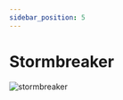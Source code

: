 ```yaml
---
sidebar_position: 5
---
```


# Stormbreaker

![stormbreaker](https://vwiki.valorserver.com/api/item/picture/stormbreaker)
